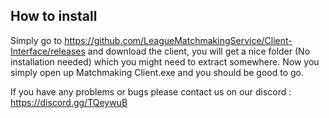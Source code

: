 ## How to install

Simply go to https://github.com/LeagueMatchmakingService/Client-Interface/releases and download the client, you will get a nice folder (No installation needed) which you might need to extract somewhere.
Now you simply open up Matchmaking Client.exe and you should be good to go.

If you have any problems or bugs please contact us on our discord : https://discord.gg/TQeywuB
